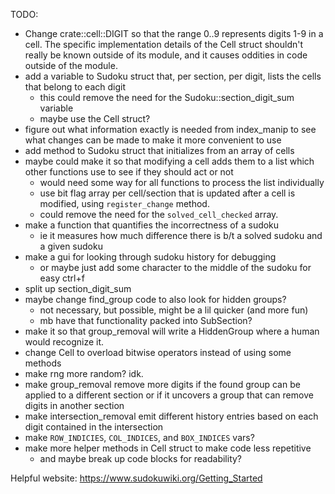 TODO:
- Change crate::cell::DIGIT so that the range 0..9 represents digits 1-9 in
  a cell.
  The specific implementation details of the Cell struct shouldn't really
  be known outside of its module, and it causes oddities in code outside of
  the module.
- add a variable to Sudoku struct that, per section, per digit,
  lists the cells that belong to each digit
  - this could remove the need for the Sudoku::section_digit_sum variable
  - maybe use the Cell struct?
- figure out what information exactly is needed from index_manip
  to see what changes can be made to make it more convenient to use
- add method to Sudoku struct that initializes from an array of cells
- maybe could make it so that modifying a cell adds them to a list
  which other functions use to see if they should act or not
  - would need some way for all functions to process the list individually
  - use bit flag array per cell/section that is updated after a cell is
    modified, using `register_change` method.
  - could remove the need for the `solved_cell_checked` array.
- make a function that quantifies the incorrectness of a sudoku
  - ie it measures how much difference there is b/t a solved sudoku and a given sudoku
- make a gui for looking through sudoku history for debugging
  - or maybe just add some character to the middle of the sudoku for easy ctrl+f
- split up section_digit_sum
- maybe change find_group code to also look for hidden groups?
    - not necessary, but possible, might be a lil quicker (and more fun)
    - mb have that functionality packed into SubSection?
- make it so that group_removal will write a HiddenGroup where a human
  would recognize it.
- change Cell to overload bitwise operators instead of using some methods
- make rng more random? idk.
- make group_removal remove more digits if the found group can be applied to
  a different section or if it uncovers a group that can remove digits in another section
- make intersection_removal emit different history entries based on each digit
  contained in the intersection
- make `ROW_INDICIES`, `COL_INDICES`, and `BOX_INDICES` vars?
- make more helper methods in Cell struct to make code less repetitive
  - and maybe break up code blocks for readability?



Helpful website:
https://www.sudokuwiki.org/Getting_Started
